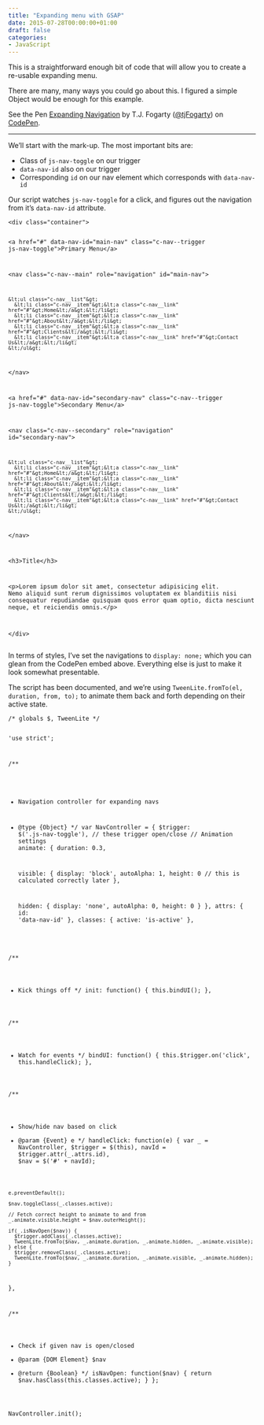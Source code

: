 ```yaml
---
title: "Expanding menu with GSAP"
date: 2015-07-28T00:00:00+01:00
draft: false
categories: 
- JavaScript
---
```

<p>This is a straightforward enough bit of code that will allow you to create a re-usable expanding menu.</p>
<p>There are many, many ways you could go about this. I figured a simple Object would be enough for this example.</p>
<p data-height="268" data-theme-id="0" data-slug-hash="MwzJdN" data-default-tab="result" data-user="tjFogarty" class="codepen">See the Pen <a href="http://codepen.io/tjFogarty/pen/MwzJdN/">Expanding Navigation</a> by T.J. Fogarty (<a href="http://codepen.io/tjFogarty">@tjFogarty</a>) on <a href="http://codepen.io">CodePen</a>.</p>
<script async src="//assets.codepen.io/assets/embed/ei.js"></script>
<hr />
<p>We&#8217;ll start with the mark-up. The most important bits are:</p>
<ul>
<li>Class of <code>js-nav-toggle</code> on our trigger</li>
<li><code>data-nav-id</code> also on our trigger</li>
<li>Corresponding <code>id</code> on our nav element which corresponds with <code>data-nav-id</code></li>
</ul>
<p>Our script watches <code>js-nav-toggle</code> for a click, and figures out the navigation from it&#8217;s <code>data-nav-id</code> attribute.</p>
<pre><code class="language-html">&lt;div class="container"&gt;

  &lt;a href="#" data-nav-id="main-nav" class="c-nav--trigger js-nav-toggle"&gt;Primary Menu&lt;/a&gt;

  &lt;nav class="c-nav--main" role="navigation" id="main-nav"&gt;

    &lt;ul class="c-nav__list"&gt;
      &lt;li class="c-nav__item"&gt;&lt;a class="c-nav__link" href="#"&gt;Home&lt;/a&gt;&lt;/li&gt;
      &lt;li class="c-nav__item"&gt;&lt;a class="c-nav__link" href="#"&gt;About&lt;/a&gt;&lt;/li&gt;
      &lt;li class="c-nav__item"&gt;&lt;a class="c-nav__link" href="#"&gt;Clients&lt;/a&gt;&lt;/li&gt;
      &lt;li class="c-nav__item"&gt;&lt;a class="c-nav__link" href="#"&gt;Contact Us&lt;/a&gt;&lt;/li&gt;
    &lt;/ul&gt;

  &lt;/nav&gt;

  &lt;a href="#" data-nav-id="secondary-nav" class="c-nav--trigger js-nav-toggle"&gt;Secondary Menu&lt;/a&gt;

  &lt;nav class="c-nav--secondary" role="navigation" id="secondary-nav"&gt;

    &lt;ul class="c-nav__list"&gt;
      &lt;li class="c-nav__item"&gt;&lt;a class="c-nav__link" href="#"&gt;Home&lt;/a&gt;&lt;/li&gt;
      &lt;li class="c-nav__item"&gt;&lt;a class="c-nav__link" href="#"&gt;About&lt;/a&gt;&lt;/li&gt;
      &lt;li class="c-nav__item"&gt;&lt;a class="c-nav__link" href="#"&gt;Clients&lt;/a&gt;&lt;/li&gt;
      &lt;li class="c-nav__item"&gt;&lt;a class="c-nav__link" href="#"&gt;Contact Us&lt;/a&gt;&lt;/li&gt;
    &lt;/ul&gt;

  &lt;/nav&gt;

  &lt;h3&gt;Title&lt;/h3&gt;

  &lt;p&gt;Lorem ipsum dolor sit amet, consectetur adipisicing elit. Nemo aliquid sunt rerum dignissimos voluptatem ex blanditiis nisi consequatur repudiandae quisquam quos error quam optio, dicta nesciunt neque, et reiciendis omnis.&lt;/p&gt;

&lt;/div&gt;</code></pre>
<p>In terms of styles, I&#8217;ve set the navigations to <code>display: none;</code> which you can glean from the CodePen embed above. Everything else is just to make it look somewhat presentable.</p>
<p>The script has been documented, and we&#8217;re using <code>TweenLite.fromTo(el, duration, from, to);</code> to animate them back and forth depending on their active state.</p>
<pre><code class="language-js">/* globals $, TweenLite */

'use strict';

/**
 * Navigation controller for expanding navs
 * @type {Object}
 */
var NavController = {
  $trigger: $('.js-nav-toggle'), // these trigger open/close
  // Animation settings
  animate: {
    duration: 0.3,

    visible: {
      display: 'block',
      autoAlpha: 1,
      height: 0 // this is calculated correctly later
    },

    hidden: {
      display: 'none',
      autoAlpha: 0,
      height: 0
    }
  },
  attrs: {
    id: 'data-nav-id'
  },
  classes: {
    active: 'is-active'
  },

  /**
   * Kick things off
   */
  init: function() {
    this.bindUI();
  },

  /**
   * Watch for events
   */
  bindUI: function() {
    this.$trigger.on('click', this.handleClick);
  },

  /**
   * Show/hide nav based on click
   * @param  {Event} e
   */
  handleClick: function(e) {
    var _ = NavController,
        $trigger = $(this),
        navId = $trigger.attr(_.attrs.id),
        $nav = $('#' + navId);

    e.preventDefault();

    $nav.toggleClass(_.classes.active);

    // Fetch correct height to animate to and from
    _.animate.visible.height = $nav.outerHeight();

    if(_.isNavOpen($nav)) {
      $trigger.addClass(_.classes.active);
      TweenLite.fromTo($nav, _.animate.duration, _.animate.hidden, _.animate.visible);
    } else {
      $trigger.removeClass(_.classes.active);
      TweenLite.fromTo($nav, _.animate.duration, _.animate.visible, _.animate.hidden);
    }
  },

  /**
   * Check if given nav is open/closed
   * @param  {DOM Element}  $nav 
   * @return {Boolean}
   */
  isNavOpen: function($nav) {
    return $nav.hasClass(this.classes.active);
  }
};

NavController.init();</code></pre>
